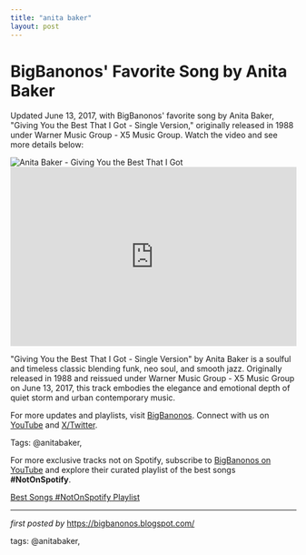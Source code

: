 ```yaml
---
title: "anita baker"
layout: post
---
```

<!-- Post Title -->
<h1 >BigBanonos' Favorite Song by Anita Baker</h1> <!-- Introductory Text -->
<p >Updated June 13, 2017, with BigBanonos' favorite song by Anita Baker, "Giving You the Best That I Got - Single Version," originally released in 1988 under Warner Music Group - X5 Music Group. Watch the video and see more details below:</p> <!-- Featured Image -->
<div > <img src="https://i.scdn.co/image/ab6761610000e5eb493566931abd16170b8e4df3" alt="Anita Baker - Giving You the Best That I Got" />
</div> <!-- YouTube Video Embed -->
<div > <iframe width="100%" height="315" src="https://www.youtube.com/embed/gKGj8XwooYQ" title="Giving You the Best That I Got" frameborder="0" allow="accelerometer; autoplay; clipboard-write; encrypted-media; gyroscope; picture-in-picture; web-share" referrerpolicy="strict-origin-when-cross-origin" allowfullscreen></iframe>
</div> <!-- Song Information -->
<div > <p>"Giving You the Best That I Got - Single Version" by Anita Baker is a soulful and timeless classic blending funk, neo soul, and smooth jazz. Originally released in 1988 and reissued under Warner Music Group - X5 Music Group on June 13, 2017, this track embodies the elegance and emotional depth of quiet storm and urban contemporary music.</p>
</div> <!-- Footer Links -->
<div > <p>For more updates and playlists, visit <a href="https://bigbanonos.blogspot.com/" target="_blank">BigBanonos</a>. Connect with us on <a href="https://www.youtube.com/@BigBanonos" target="_blank">YouTube</a> and <a href="https://x.com/bigbanonos" target="_blank">X/Twitter</a>.</p>
</div> <!-- Tags -->
<p >Tags: @anitabaker,</p>


<!--Subscribe and Playlist Links-->
<div>
    <p>For more exclusive tracks not on Spotify, subscribe to <a href="https://www.youtube.com/@BigBanonos" target="_blank">BigBanonos on YouTube</a> and explore their curated playlist of the best songs <strong>#NotOnSpotify</strong>.</p>
    <p><a href="https://www.youtube.com/playlist?list=PLtuNtuTatqI0kFahUCbtbfenC_ET5O_tr" target="_blank">Best Songs #NotOnSpotify Playlist<br /></a></p></div>

<hr />

<p><em>first posted by</em> <a href="https://bigbanonos.blogspot.com/" rel="noopener" target="_new">https://bigbanonos.blogspot.com/</a></p>

<p>tags: @anitabaker,</p>
